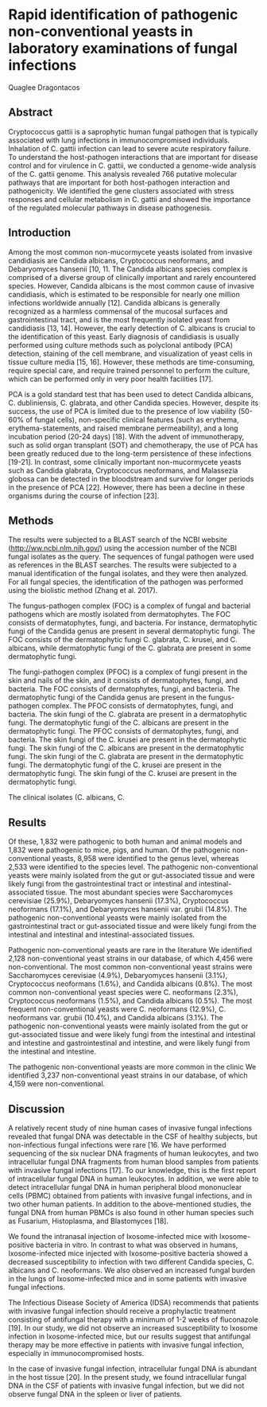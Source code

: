 # Rapid identification of pathogenic non-conventional yeasts in laboratory examinations of fungal infections
Quaglee Dragontacos


## Abstract
Cryptococcus gattii is a saprophytic human fungal pathogen that is typically associated with lung infections in immunocompromised individuals. Inhalation of C. gattii infection can lead to severe acute respiratory failure. To understand the host-pathogen interactions that are important for disease control and for virulence in C. gattii, we conducted a genome-wide analysis of the C. gattii genome. This analysis revealed 766 putative molecular pathways that are important for both host-pathogen interaction and pathogenicity. We identified the gene clusters associated with stress responses and cellular metabolism in C. gattii and showed the importance of the regulated molecular pathways in disease pathogenesis.


## Introduction
Among the most common non-mucormycete yeasts isolated from invasive candidiasis are Candida albicans, Cryptococcus neoformans, and Debaryomyces hansenii [10, 11. The Candida albicans species complex is comprised of a diverse group of clinically important and rarely encountered species. However, Candida albicans is the most common cause of invasive candidiasis, which is estimated to be responsible for nearly one million infections worldwide annually [12]. Candida albicans is generally recognized as a harmless commensal of the mucosal surfaces and gastrointestinal tract, and is the most frequently isolated yeast from candidiasis [13, 14]. However, the early detection of C. albicans is crucial to the identification of this yeast. Early diagnosis of candidiasis is usually performed using culture methods such as polyclonal antibody (PCA) detection, staining of the cell membrane, and visualization of yeast cells in tissue culture media [15, 16]. However, these methods are time-consuming, require special care, and require trained personnel to perform the culture, which can be performed only in very poor health facilities [17].

PCA is a gold standard test that has been used to detect Candida albicans, C. dubliniensis, C. glabrata, and other Candida species. However, despite its success, the use of PCA is limited due to the presence of low viability (50-60% of fungal cells), non-specific clinical features (such as erythema, erythema-statements, and raised membrane permeability), and a long incubation period (20-24 days) [18]. With the advent of immunotherapy, such as solid organ transplant (SOT) and chemotherapy, the use of PCA has been greatly reduced due to the long-term persistence of these infections [19-21]. In contrast, some clinically important non-mucormycete yeasts such as Candida glabrata, Cryptococcus neoformans, and Malassezia globosa can be detected in the bloodstream and survive for longer periods in the presence of PCA [22]. However, there has been a decline in these organisms during the course of infection [23].


## Methods
The results were subjected to a BLAST search of the NCBI website (http://ww.ncbi.nlm.nih.gov/) using the accession number of the NCBI fungal isolates as the query. The sequences of fungal pathogen were used as references in the BLAST searches. The results were subjected to a manual identification of the fungal isolates, and they were then analyzed. For all fungal species, the identification of the pathogen was performed using the biolistic method (Zhang et al. 2017).

The fungus-pathogen complex (FOC) is a complex of fungal and bacterial pathogens which are mostly isolated from dermatophytes. The FOC consists of dermatophytes, fungi, and bacteria. For instance, dermatophytic fungi of the Candida genus are present in several dermatophytic fungi. The FOC consists of the dermatophytic fungi C. glabrata, C. krusei, and C. albicans, while dermatophytic fungi of the C. glabrata are present in some dermatophytic fungi.

The fungi-pathogen complex (PFOC) is a complex of fungi present in the skin and nails of the skin, and it consists of dermatophytes, fungi, and bacteria. The FOC consists of dermatophytes, fungi, and bacteria. The dermatophytic fungi of the Candida genus are present in the fungus-pathogen complex. The PFOC consists of dermatophytes, fungi, and bacteria. The skin fungi of the C. glabrata are present in a dermatophytic fungi. The dermatophytic fungi of the C. albicans are present in the dermatophytic fungi. The PFOC consists of dermatophytes, fungi, and bacteria. The skin fungi of the C. krusei are present in the dermatophytic fungi. The skin fungi of the C. albicans are present in the dermatophytic fungi. The skin fungi of the C. glabrata are present in the dermatophytic fungi. The dermatophytic fungi of the C. krusei are present in the dermatophytic fungi. The skin fungi of the C. krusei are present in the dermatophytic fungi.

The clinical isolates (C. albicans, C.


## Results
Of these, 1,832 were pathogenic to both human and animal models and 1,832 were pathogenic to mice, pigs, and human. Of the pathogenic non-conventional yeasts, 8,958 were identified to the genus level, whereas 2,533 were identified to the species level. The pathogenic non-conventional yeasts were mainly isolated from the gut or gut-associated tissue and were likely fungi from the gastrointestinal tract or intestinal and intestinal-associated tissue. The most abundant species were Saccharomyces cerevisiae (25.9%), Debaryomyces hansenii (17.3%), Cryptococcus neoformans (17.1%), and Debaryomyces hansenii var. grubii (14.8%). The pathogenic non-conventional yeasts were mainly isolated from the gastrointestinal tract or gut-associated tissue and were likely fungi from the intestinal and intestinal and intestinal-associated tissues.

Pathogenic non-conventional yeasts are rare in the literature
We identified 2,128 non-conventional yeast strains in our database, of which 4,456 were non-conventional. The most common non-conventional yeast strains were Saccharomyces cerevisiae (4.9%), Debaryomyces hansenii (3.1%), Cryptococcus neoformans (1.6%), and Candida albicans (0.8%). The most common non-conventional yeast species were C. neoformans (2.3%), Cryptococcus neoformans (1.5%), and Candida albicans (0.5%). The most frequent non-conventional yeasts were C. neoformans (12.9%), C. neoformans var. grubii (10.4%), and Candida albicans (3.1%). The pathogenic non-conventional yeasts were mainly isolated from the gut or gut-associated tissue and were likely fungi from the intestinal and intestinal and intestine and gastrointestinal and intestine, and were likely fungi from the intestinal and intestine.

The pathogenic non-conventional yeasts are more common in the clinic
We identified 3,237 non-conventional yeast strains in our database, of which 4,159 were non-conventional.


## Discussion

A relatively recent study of nine human cases of invasive fungal infections revealed that fungal DNA was detectable in the CSF of healthy subjects, but non-infectious fungal infections were rare [16. We have performed sequencing of the six nuclear DNA fragments of human leukocytes, and two intracellular fungal DNA fragments from human blood samples from patients with invasive fungal infections [17]. To our knowledge, this is the first report of intracellular fungal DNA in human leukocytes. In addition, we were able to detect intracellular fungal DNA in human peripheral blood mononuclear cells (PBMC) obtained from patients with invasive fungal infections, and in two other human patients. In addition to the above-mentioned studies, the fungal DNA from human PBMCs is also found in other human species such as Fusarium, Histoplasma, and Blastomyces [18].

We found the intranasal injection of Ixosome-infected mice with Ixosome-positive bacteria in vitro. In contrast to what was observed in humans, Ixosome-infected mice injected with Ixosome-positive bacteria showed a decreased susceptibility to infection with two different Candida species, C. albicans and C. neoformans. We also observed an increased fungal burden in the lungs of Ixosome-infected mice and in some patients with invasive fungal infections.

The Infectious Disease Society of America (IDSA) recommends that patients with invasive fungal infection should receive a prophylactic treatment consisting of antifungal therapy with a minimum of 1-2 weeks of fluconazole [19]. In our study, we did not observe an increased susceptibility to Ixosome infection in Ixosome-infected mice, but our results suggest that antifungal therapy may be more effective in patients with invasive fungal infection, especially in immunocompromised hosts.

In the case of invasive fungal infection, intracellular fungal DNA is abundant in the host tissue [20]. In the present study, we found intracellular fungal DNA in the CSF of patients with invasive fungal infection, but we did not observe fungal DNA in the spleen or liver of patients.
